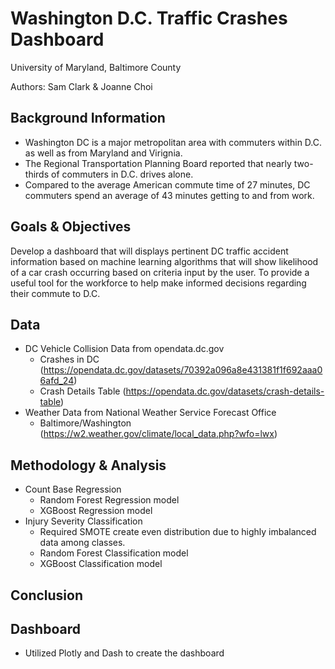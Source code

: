 # Washington D.C. Traffic Crashes Dashboard
University of Maryland, Baltimore County 

Authors: Sam Clark & Joanne Choi

## Background Information
- Washington DC is a major metropolitan area with commuters within D.C. as well as from Maryland and Virignia. 
- The Regional Transportation Planning Board reported that nearly two-thirds of commuters in D.C. drives alone. 
- Compared to the average American commute time of 27 minutes, DC commuters spend an average of 43 minutes getting to and from work. 

## Goals & Objectives
Develop a dashboard that will displays pertinent DC traffic accident information based on machine learning algorithms that will show likelihood of a car crash occurring based on criteria input by the user. To provide a useful tool for the workforce to help make informed decisions regarding their commute to D.C.

## Data
- DC Vehicle Collision Data from opendata.dc.gov
  - Crashes in DC (https://opendata.dc.gov/datasets/70392a096a8e431381f1f692aaa06afd_24)
  - Crash Details Table (https://opendata.dc.gov/datasets/crash-details-table)
- Weather Data from National Weather Service Forecast Office
  - Baltimore/Washington (https://w2.weather.gov/climate/local_data.php?wfo=lwx)

## Methodology & Analysis
- Count Base Regression
  - Random Forest Regression model
  - XGBoost Regression model
- Injury Severity Classification
    - Required SMOTE create even distribution due to highly imbalanced data among classes.
  - Random Forest Classification model
  - XGBoost Classification model
## Conclusion
## Dashboard
- Utilized Plotly and Dash to create the dashboard
 
